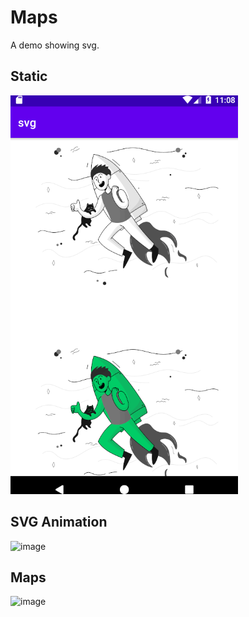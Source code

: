 # Maps

A demo showing svg.

## Static
![image](./image/01_static.png)
## SVG Animation
![image](./image/02_svg_animation.png)
## Maps
![image](./image/03_maps.png)
